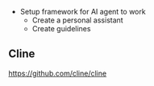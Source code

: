 - Setup framework for AI agent to work
  - Create a personal assistant
  - Create guidelines
  

## Cline

https://github.com/cline/cline
